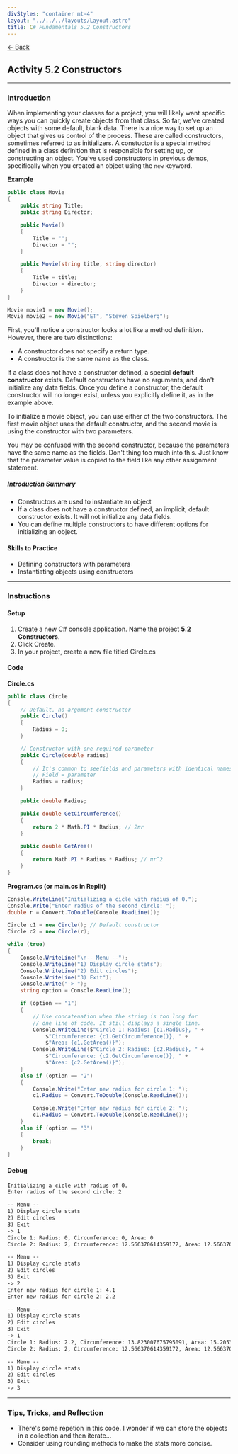 ```yaml
---
divStyles: "container mt-4"
layout: "../../../layouts/Layout.astro"
title: C# Fundamentals 5.2 Constructors
---
```


[← Back](/c-sharp-fundamentals/)

## Activity 5.2 Constructors

---

### Introduction

When implementing your classes for a project, you will likely want specific ways you can quickly create objects from that class. So far, we’ve created objects with some default, blank data. There is a nice way to set up an object that gives us control of the process. These are called constructors, sometimes referred to as initializers. A constuctor is a special method defined in a class definition that is responsible for setting up, or constructing an object. You’ve used constructors in previous demos, specifically when you created an object using the `new` keyword.

**Example**

```cs
public class Movie
{
    public string Title;
    public string Director;

    public Movie()
    {
        Title = "";
        Director = "";
    }

    public Movie(string title, string director)
    {
        Title = title;
        Director = director;
    }
}
```
```cs
Movie movie1 = new Movie();
Movie movie2 = new Movie("ET", "Steven Spielberg");
```

First, you'll notice a constructor looks a lot like a method definition. However, there are two distinctions:

- A constructor does not specify a return type.
- A constructor is the same name as the class.

If a class does not have a constructor defined, a special **default constructor** exists. Default constructors have no
arguments, and don't initialize any data fields. Once you define a constructor, the default constructor will no longer exist,
unless you explicitly define it, as in the example above.

To initialize a movie object, you can use either of the two constructors. The first movie object uses the default constructor,
and the second movie is using the constructor with two parameters.

You may be confused with the second constructor, because the parameters have the same name as the fields. Don't thing too
much into this. Just know that the parameter value is copied to the field like any other assignment statement.

##### Introduction Summary

- Constructors are used to instantiate an object
- If a class does not have a constructor defined, an implicit, default constructor exists. It will not
initialize any data fields.
- You can define multiple constructors to have different options for initializing an object.

#### Skills to Practice

- Defining constructors with parameters
- Instantiating objects using constructors

---

### Instructions

#### Setup

1. Create a new C# console application. Name the project **5.2 Constructors**.
2. Click Create.
3. In your project, create a new file titled Circle.cs

#### Code

**Circle.cs**
```cs
public class Circle
{
    // Default, no-argument constructor
    public Circle()
    {
        Radius = 0;
    }

    // Constructor with one required parameter
    public Circle(double radius)
    {
        // It's common to seefields and parameters with identical names.
        // Field = parameter
        Radius = radius;
    }

    public double Radius;

    public double GetCircumference()
    {
        return 2 * Math.PI * Radius; // 2πr
    }

    public double GetArea()
    {
        return Math.PI * Radius * Radius; // πr^2
    }
}
```

**Program.cs  (or main.cs in Replit)**
```cs
Console.WriteLine("Initializing a cicle with radius of 0.");
Console.Write("Enter radius of the second circle: ");
double r = Convert.ToDouble(Console.ReadLine());

Circle c1 = new Circle(); // Default constructor
Circle c2 = new Circle(r);

while (true)
{
    Console.WriteLine("\n-- Menu --");
    Console.WriteLine("1) Display circle stats");
    Console.WriteLine("2) Edit circles");
    Console.WriteLine("3) Exit");
    Console.Write("-> ");
    string option = Console.ReadLine();

    if (option == "1")
    {
        // Use concatenation when the string is too long for
        // one line of code. It still displays a single line.
        Console.WriteLine($"Circle 1: Radius: {c1.Radius}, " +
            $"Circumference: {c1.GetCircumference()}, " +
            $"Area: {c1.GetArea()}");
        Console.WriteLine($"Circle 2: Radius: {c2.Radius}, " +
            $"Circumference: {c2.GetCircumference()}, " +
            $"Area: {c2.GetArea()}");
    }
    else if (option == "2")
    {
        Console.Write("Enter new radius for circle 1: ");
        c1.Radius = Convert.ToDouble(Console.ReadLine());

        Console.Write("Enter new radius for circle 2: ");
        c1.Radius = Convert.ToDouble(Console.ReadLine());
    }
    else if (option == "3")
    {
        break;
    }
}
```

#### Debug

```txt
Initializing a cicle with radius of 0.
Enter radius of the second circle: 2

-- Menu --
1) Display circle stats
2) Edit circles
3) Exit
-> 1
Circle 1: Radius: 0, Circumference: 0, Area: 0
Circle 2: Radius: 2, Circumference: 12.566370614359172, Area: 12.566370614359172

-- Menu --
1) Display circle stats
2) Edit circles
3) Exit
-> 2
Enter new radius for circle 1: 4.1
Enter new radius for circle 2: 2.2

-- Menu --
1) Display circle stats
2) Edit circles
3) Exit
-> 1
Circle 1: Radius: 2.2, Circumference: 13.823007675795091, Area: 15.205308443374602
Circle 2: Radius: 2, Circumference: 12.566370614359172, Area: 12.566370614359172

-- Menu --
1) Display circle stats
2) Edit circles
3) Exit
-> 3
```

---

### Tips, Tricks, and Reflection

- There's some repetion in this code. I wonder if we can store the objects in a collection and then iterate...
- Consider using rounding methods to make the stats more concise.
